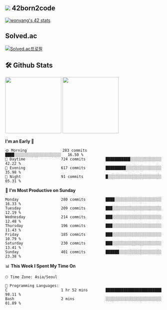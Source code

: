 
## <img src="https://img.shields.io/badge/-000000?style=flat&logo=42&logoColor=white"> 42born2code
[![wonyang's 42 stats](https://badge42.vercel.app/api/v2/cl5nhe5b6007809kydha7ht42/stats?cursusId=21&coalitionId=88)](https://profile.intra.42.fr/users/wonyang)

## Solved.ac
[![Solved.ac프로필](http://mazassumnida.wtf/api/v2/generate_badge?boj=bennyws)](https://solved.ac/bennyws)

## 🛠️ Github Stats
<p>
  <img height="180em" src="https://github-readme-stats-veggie-garden.vercel.app/api?username=gemstoneyang&show_icons=true&include_all_commits=true&bg_color=30,e96443,904e95&title_color=fff&text_color=fff">
  <img height="180em" src="https://github-readme-stats-veggie-garden.vercel.app/api/top-langs/?username=gemstoneyang&layout=compact&bg_color=30,e96443,904e95&title_color=fff&text_color=fff">
</p>

<!--START_SECTION:waka-->
**I'm an Early 🐤** 

```text
🌞 Morning                283 commits         ████░░░░░░░░░░░░░░░░░░░░░   16.50 % 
🌆 Daytime                724 commits         ███████████░░░░░░░░░░░░░░   42.22 % 
🌃 Evening                617 commits         █████████░░░░░░░░░░░░░░░░   35.98 % 
🌙 Night                  91 commits          █░░░░░░░░░░░░░░░░░░░░░░░░   05.31 % 
```
📅 **I'm Most Productive on Sunday** 

```text
Monday                   280 commits         ████░░░░░░░░░░░░░░░░░░░░░   16.33 % 
Tuesday                  209 commits         ███░░░░░░░░░░░░░░░░░░░░░░   12.19 % 
Wednesday                214 commits         ███░░░░░░░░░░░░░░░░░░░░░░   12.48 % 
Thursday                 196 commits         ███░░░░░░░░░░░░░░░░░░░░░░   11.43 % 
Friday                   185 commits         ███░░░░░░░░░░░░░░░░░░░░░░   10.79 % 
Saturday                 230 commits         ███░░░░░░░░░░░░░░░░░░░░░░   13.41 % 
Sunday                   401 commits         ██████░░░░░░░░░░░░░░░░░░░   23.38 % 
```


📊 **This Week I Spent My Time On** 

```text
🕑︎ Time Zone: Asia/Seoul

💬 Programming Languages: 
C                        1 hr 52 mins        █████████████████████████   98.11 % 
Bash                     2 mins              ░░░░░░░░░░░░░░░░░░░░░░░░░   01.89 % 
```


<!--END_SECTION:waka-->
